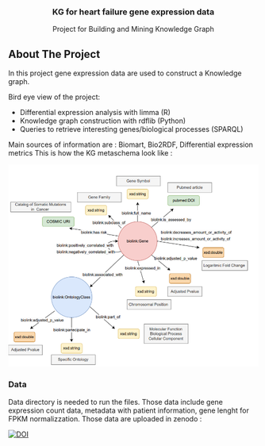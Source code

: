   <h3 align="center">KG for heart failure gene expression data</h3>

  <p align="center">
    Project for Building and Mining Knowledge Graph 
  </p>
</div>

<!-- ABOUT THE PROJECT -->
## About The Project

In this project gene expression data are used to construct a Knowledge graph. 

Bird eye view of the project:
* Differential expression analysis with limma (R)
* Knowledge graph construction with rdflib (Python)
* Queries to retrieve interesting genes/biological processes (SPARQL) 

Main sources of information are : Biomart, Bio2RDF, Differential expression metrics
This is how the KG metaschema look like : 

![My Image](images/KG_metagraph.png)



### Data

Data directory is needed to run the files. Those data include gene expression count data, 
metadata with patient information, gene lenght for FPKM normalizzation. Those data are uploaded in zenodo : 

</a>
<a href="https://doi.org/10.5281/zenodo.7790931">
        <img src="https://zenodo.org/badge/DOI/10.5281/zenodo.7790931.svg" alt="DOI">
    </a>



